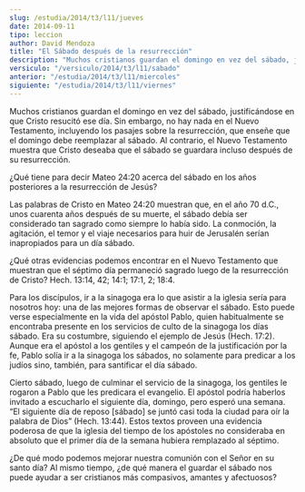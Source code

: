 ```yaml
---
slug: /estudia/2014/t3/l11/jueves
date: 2014-09-11
tipo: leccion
author: David Mendoza
title: "El Sábado después de la resurrección"
description: "Muchos cristianos guardan el domingo en vez del sábado, justificándose en que Cristo resucitó ese día. Sin embargo, no hay nada en el Nuevo Testamento, incluyendo los pasajes sobre la resurrección, que enseñe que el domingo debe reemplazar al sábado. Al contrario, el Nuevo Testamento muestra que Cristo deseaba que el sábado se guardara incluso después de su resurrección."
versiculo: "/versiculo/2014/t3/l11/sabado"
anterior: "/estudia/2014/t3/l11/miercoles"
siguiente: "/estudia/2014/t3/l11/viernes"
---
```


Muchos cristianos guardan el domingo en vez del sábado, justificándose en que Cristo resucitó ese día. Sin embargo, no hay nada en el Nuevo Testamento, incluyendo los pasajes sobre la resurrección, que enseñe que el domingo debe reemplazar al sábado. Al contrario, el Nuevo Testamento muestra que Cristo deseaba que el sábado se guardara incluso después de su resurrección.

¿Qué tiene para decir Mateo 24:20 acerca del sábado en los años posteriores a la resurrección de Jesús?

Las palabras de Cristo en Mateo 24:20 muestran que, en el año 70 d.C., unos cuarenta años después de su muerte, el sábado debía ser considerado tan sagrado como siempre lo había sido. La conmoción, la agitación, el temor y el viaje necesarios para huir de Jerusalén serían inapropiados para un día sábado.

¿Qué otras evidencias podemos encontrar en el Nuevo Testamento que muestran que el séptimo día permaneció sagrado luego de la resurrección de Cristo? Hech. 13:14, 42; 14:1; 17:1, 2; 18:4.

Para los discípulos, ir a la sinagoga era lo que asistir a la iglesia sería para nosotros hoy: una de las mejores formas de observar el sábado. Esto puede verse especialmente en la vida del apóstol Pablo, quien habitualmente se encontraba presente en los servicios de culto de la sinagoga los días sábado. Era su costumbre, siguiendo el ejemplo de Jesús (Hech. 17:2). Aunque era el apóstol a los gentiles y el campeón de la justificación por la fe, Pablo solía ir a la sinagoga los sábados, no solamente para predicar a los judíos sino, también, para santificar el día sábado.

Cierto sábado, luego de culminar el servicio de la sinagoga, los gentiles le rogaron a Pablo que les predicara el evangelio. El apóstol podría haberlos invitado a escucharlo el siguiente día, domingo, pero esperó una semana. “El siguiente día de reposo [sábado] se juntó casi toda la ciudad para oír la palabra de Dios” (Hech. 13:44). Estos textos proveen una evidencia poderosa de que la iglesia del tiempo de los apóstoles no consideraba en absoluto que el primer día de la semana hubiera remplazado al séptimo.

¿De qué modo podemos mejorar nuestra comunión con el Señor en su santo día? Al mismo tiempo, ¿de qué manera el guardar el sábado nos puede ayudar a ser cristianos más compasivos, amantes y afectuosos?
